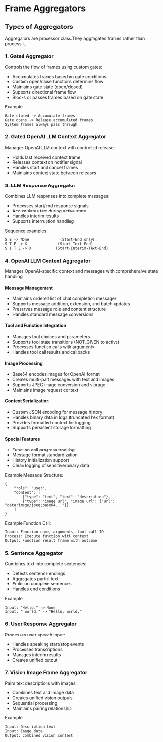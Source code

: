 # Frame Aggregators

## Types of Aggregators
Aggregators are processor class.They aggragates frames rather than process it.

### 1. Gated Aggregator
Controls the flow of frames using custom gates:

- Accumulates frames based on gate conditions
- Custom open/close functions determine flow
- Maintains gate state (open/closed)
- Supports directional frame flow
- Blocks or passes frames based on gate state

Example:
```plaintext
Gate closed -> Accumulate frames
Gate opens -> Release accumulated frames
System frames always pass through
```

### 2. Gated OpenAI LLM Context Aggregator
Manages OpenAI LLM context with controlled release:

- Holds last received context frame
- Releases context on notifier signal
- Handles start and cancel frames
- Maintains context state between releases

### 3. LLM Response Aggregator
Combines LLM responses into complete messages:

- Processes start/end response signals
- Accumulates text during active state
- Handles interim results
- Supports interruption handling

Sequence examples:
```plaintext
S E -> None              (Start-End only)
S T E -> X              (Start-Text-End)
S I T E -> X           (Start-Interim-Text-End)
```

### 4. OpenAI LLM Context Aggregator
Manages OpenAI-specific context and messages with comprehensive state handling:

#### Message Management
- Maintains ordered list of chat completion messages
- Supports message addition, extension, and batch updates
- Preserves message role and content structure
- Handles standard message conversions

#### Tool and Function Integration
- Manages tool choices and parameters
- Supports tool state transitions (NOT_GIVEN to active)
- Processes function calls with arguments
- Handles tool call results and callbacks

#### Image Processing
- Base64 encodes images for OpenAI format
- Creates multi-part messages with text and images
- Supports JPEG image conversion and storage
- Maintains image request context

#### Context Serialization
- Custom JSON encoding for message history
- Handles binary data in logs (truncated hex format)
- Provides formatted context for logging
- Supports persistent storage formatting

#### Special Features
- Function call progress tracking
- Message format standardization
- History initialization support
- Clean logging of sensitive/binary data

Example Message Structure:
```plaintext
{
    "role": "user",
    "content": [
        {"type": "text", "text": "description"},
        {"type": "image_url", "image_url": {"url": "data:image/jpeg;base64..."}}
    ]
}
```

Example Function Call:
```plaintext
Input: Function name, arguments, tool call ID
Process: Execute function with context
Output: Function result frame with outcome
```

### 5. Sentence Aggregator
Combines text into complete sentences:

- Detects sentence endings
- Aggregates partial text
- Emits on complete sentences
- Handles end conditions

Example:
```plaintext
Input: "Hello," -> None
Input: " world." -> "Hello, world."
```

### 6. User Response Aggregator
Processes user speech input:

- Handles speaking start/stop events
- Processes transcriptions
- Manages interim results
- Creates unified output

### 7. Vision Image Frame Aggregator
Pairs text descriptions with images:

- Combines text and image data
- Creates unified vision outputs
- Sequential processing
- Maintains pairing relationship

Example:
```plaintext
Input: Description text
Input: Image data
Output: Combined vision content
```

